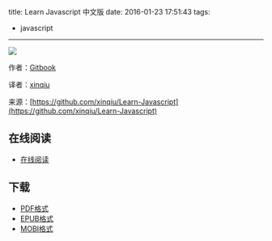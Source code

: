 title: Learn Javascript 中文版
date: 2016-01-23 17:51:43
tags:
  - javascript
---

![](https://ek8whxe.cloudimg.io/s/width/226/https://www.gitbook.com/cover/book/xinqiu/learn-javascript-cn.jpg?build=1451270427909&v=12.0.2)

作者：[Gitbook](https://www.gitbook.com)

译者：[xinqiu](https://github.com/xinqiu)

来源：[https://github.com/xinqiu/Learn-Javascript](https://github.com/xinqiu/Learn-Javascript)

<!--more-->

## 在线阅读 ##

+ [在线阅读](https://www.gitbook.com/book/xinqiu/learn-javascript-cn/details)

## 下载 ##

+ [PDF格式](https://www.gitbook.com/download/pdf/book/xinqiu/learn-javascript-cn)
+ [EPUB格式](https://www.gitbook.com/download/epub/book/xinqiu/learn-javascript-cn)
+ [MOBI格式](https://www.gitbook.com/download/mobi/book/xinqiu/learn-javascript-cn)